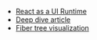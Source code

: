 * [React as a UI Runtime](https://overreacted.io/react-as-a-ui-runtime/)
* [Deep dive article](https://jser.dev/2023-07-14-initial-mount)
* [Fiber tree visualization](https://jser.pro/ddir/rie?reactVersion=18.3.1&snippetKey=hq8jm2ylzb9u8eh468)